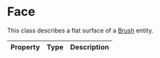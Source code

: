 # Face

This class describes a flat surface of a [Brush](Brush.md) entity.

| Property | Type | Description |
|---|---|---|
